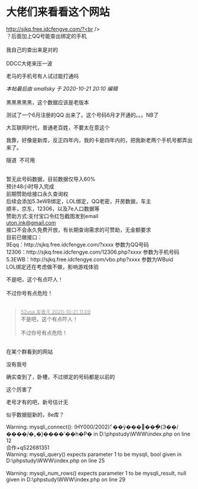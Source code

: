 # 大佬们来看看这个网站


http://sjkq.free.idcfengye.com/?<br />
<br />
？后面加上QQ号能查出绑定的手机<br />
<br />
我自己的查出来是对的<img src="static/image/smiley/yct/009.gif" smilieid="44" border="0" alt="" /> <br />
<br />
DDCC大佬来压一波

<img id="aimg_ypX3q" onclick="zoom(this, this.src, 0, 0, 0)" class="zoom" src="https://kyun.ltyuanfang.cn/tc/2020/10/21/2a3846c3a3470.png" onmouseover="img_onmouseoverfunc(this)" onload="thumbImg(this)" border="0" alt="" /><br />
老马的手机号有人试过能打通吗<img src="static/image/smiley/default/lol.gif" smilieid="12" border="0" alt="" />

<i class="pstatus"> 本帖最后由 smallsky 于 2020-10-21 20:10 编辑 </i><br />
<br />
黑黑黑黑黑，这个数据应该是老版本

测试了一个6月注册的QQ 出来了。这个号码6月才开通的。。。NB了

大互联网时代，普通老百姓，不要太在意这个

我靠，好像是新库，反正四年内，我的卡是四年内的，把我新老两个手机号都弄出来了。

隧道&nbsp;&nbsp;不可用

<br />
暂无此号码数据，目前数据仅导入60%<br />
预计48小时导入完成<br />
前期赞助给接口永久查询权<br />
后续会添加5.3eWB绑定，LOL绑定，QQ老密，开房数据，车主<br />
顺丰，京东，12306，以及7e人口数据等<br />
赞助方式:支付宝口令红包截图发到email<br />
<a href="mailto:uton.ink@gmail.com">uton.ink@gmail.com</a><br />
接口不会永久免费开放，有长期查询需求的可赞助，无金额要求<br />
目前已做接口：<br />
9Eqq：http://sjkq.free.idcfengye.com/?xxxx 参数为QQ号码<br />
12306：http://sjkq.free.idcfengye.com/12306.php?xxxx 参数为手机号码<br />
5.3EWB：http://sjkq.free.idcfengye.com/vbo.php?xxxx 参数为WBuid<br />
LOL绑定还在考虑做不做，影响游戏体验

不是吧，这个有点吓人！<br />
<br />
不过你号有点危险！<br />
<br />
<img src="static/image/smiley/default/lol.gif" smilieid="12" border="0" alt="" /><img src="static/image/smiley/default/lol.gif" smilieid="12" border="0" alt="" /><img src="static/image/smiley/default/lol.gif" smilieid="12" border="0" alt="" />

<div class="quote"><blockquote><font size="2"><a href="https://www.hostloc.com/forum.php?mod=redirect&amp;goto=findpost&amp;pid=9330670&amp;ptid=756698" target="_blank"><font color="#999999">52usa 发表于 2020-10-21 11:09</font></a></font><br />
不是吧，这个有点吓人！<br />
<br />
不过你号有点危险！</blockquote></div><br />
在某个群看到的网站<img src="static/image/smiley/yct/014.gif" smilieid="45" border="0" alt="" />

没有我号<img id="aimg_FKIiO" onclick="zoom(this, this.src, 0, 0, 0)" class="zoom" src="https://cdn.jsdelivr.net/gh/hishis/forum-master/public/images/patch.gif" onmouseover="img_onmouseoverfunc(this)" onload="thumbImg(this)" border="0" alt="" />

确实查到了，卧槽，不过绑定的号码都是以前的

这个厉害了

老号才有的吧，新号估计无

似乎数据挺新的，8e库？

Warning: mysqli_connect(): (HY000/2002): ͨ��ÿ���׽��ֵ�ַ(Э��/����ַ/�˿�)ֻ����ʹ��һ�Ρ� in D:\phpstudy\WWW\index.php on line 12<br />
合作+q522681351<br />
Warning: mysqli_query() expects parameter 1 to be mysqli, bool given in D:\phpstudy\WWW\index.php on line 25<br />
<br />
Warning: mysqli_num_rows() expects parameter 1 to be mysqli_result, null given in D:\phpstudy\WWW\index.php on line 29<img id="aimg_RZz10" onclick="zoom(this, this.src, 0, 0, 0)" class="zoom" src="https://cdn.jsdelivr.net/gh/hishis/forum-master/public/images/patch.gif" onmouseover="img_onmouseoverfunc(this)" onload="thumbImg(this)" border="0" alt="" />
